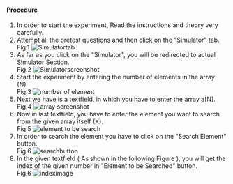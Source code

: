 #### Procedure

1. In order to start the experiment, Read the instructions and theory very carefully.<br>
2. Attempt all the pretest questions and then click on the "Simulator" tab.<br>
Fig.1 <img src="" alt="Simulatortab"><br>
3. As far as you click on the "Simulator", you will be redirected to actual Simulator Section.<br>
Fig.2 <img src="" alt="Simulatorscreenshot"><br>
4. Start the experiment by entering the number of elements in the array (N). <br>
Fig.3 <img src="" alt="number of element"><br>
5. Next we have is a textfield, in which you have to enter the array a[N].<br>
Fig.4 <img src="" alt="array screenshot"><br>
6. Now in last textfield, you have to enter the element you want to search from the given array itself (X).<br>
Fig.5 <img src="" alt="element to be search"><br>
7. In order to search the element you have to click on the "Search Element" button. <br>
Fig.6 <img src="" alt="searchbutton"><br>
8. In the given textfield ( As shown in the following Figure ), you will get the index of the given number in "Element to be Searched" button.<br>
Fig.6 <img src="" alt="indeximage"><br>
